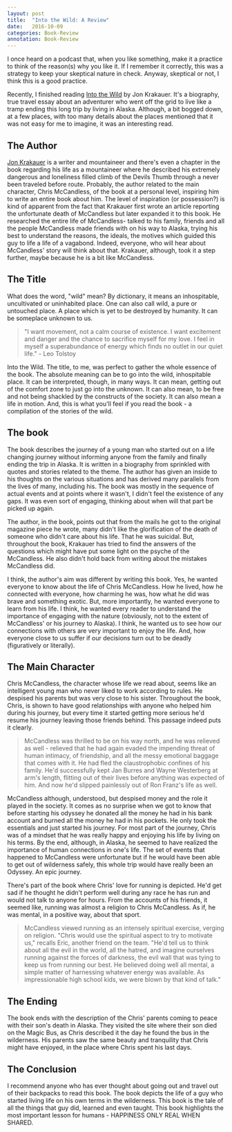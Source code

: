 ```yaml
---
layout: post
title:  "Into the Wild: A Review"
date:   2016-10-09
categories: Book-Review
annotation: Book-Review
---
```


I once heard on a podcast that, when you like something, make it a practice to think of the reason(s) why you like it. If I remember it correctly, this was a strategy to keep your skeptical nature in check. Anyway, skeptical or not, I think this is a good practice.

Recently, I finished reading [Into the Wild](https://en.wikipedia.org/wiki/Into_the_Wild_(book)) by Jon Krakauer. It's a biography, true travel essay about an adventurer who went off the grid to live like a tramp ending this long trip by living in Alaska. Although, a bit bogged down, at a few places, with too many details about the places mentioned that it was not easy for me to imagine, it was an interesting read. 

## The Author

[Jon Krakauer](https://en.wikipedia.org/wiki/Jon_Krakauer) is a writer and mountaineer and there's even a chapter in the book regarding his life as a mountaineer where he described his extremely dangerous and loneliness filled climb of the Devils Thumb through a never been traveled before route. Probably, the author related to the main character, Chris McCandless, of the book at a personal level, inspiring him to write an entire book about him. The level of inspiration (or possession?) is kind of apparent from the fact that Krakauer first wrote an article reporting the unfortunate death of McCandless but later expanded it to this book. He researched the entire life of McCandless- talked to his family, friends and all the people McCandless made friends with on his way to Alaska, trying his best to understand the reasons, the ideals, the motives which guided this guy to life a life of a vagabond. Indeed, everyone, who will hear about McCandless' story will think about that. Krakauer, although, took it a step further, maybe because he is a bit like McCandless.

## The Title

What does the word, "wild" mean? By dictionary, it means an inhospitable, uncultivated or uninhabited place. One can also call wild, a pure or untouched place. A place which is yet to be destroyed by humanity. It can be someplace unknown to us. 

>"I want movement, not a calm course of existence. I want excitement and danger and the chance to sacrifice myself for my love. I feel in myself a superabundance of energy which finds no outlet in our quiet life." - Leo Tolstoy

Into the Wild. The title, to me, was perfect to gather the whole essence of the book. The absolute meaning can be to go into the wild, inhospitable place. It can be interpreted, though, in many ways. It can mean, getting out of the comfort zone to just go into the unknown. It can also mean, to be free and not being shackled by the constructs of the society. It can also mean a life in motion. And, this is what you'll feel if you read the book - a compilation of the stories of the wild.

## The book

The book describes the journey of a young man who started out on a life changing journey without informing anyone from the family and finally ending the trip in Alaska. It is written in a biography from sprinkled with quotes and stories related to the theme. The author has given an inside to his thoughts on the various situations and has derived many parallels from the lives of many, including his. The book was mostly in the sequence of actual events and at points where it wasn't, I didn't feel the existence of any gaps. It was even sort of engaging, thinking about when will that part be picked up again.

The author, in the book, points out that from the mails he got to the original magazine piece he wrote, many didn't like the glorification of the death of someone who didn't care about his life. That he was suicidal. But, throughout the book, Krakauer has tried to find the answers of the questions which might have put some light on the psyche of the McCandless. He also didn't hold back from writing about the mistakes McCandless did.

I think, the author's aim was different by writing this book. Yes, he wanted everyone to know about the life of Chris McCandless. How he lived, how he connected with everyone, how charming he was, how what he did was brave and something exotic. But, more importantly, he wanted everyone to learn from his life. I think, he wanted every reader to understand the importance of engaging with the nature (obviously, not to the extent of McCandless' or his journey to Alaska). I think, he wanted us to see how our connections with others are very important to enjoy the life. And, how everyone close to us suffer if our decisions turn out to be deadly (figuratively or literally).

## The Main Character

Chris McCandless, the character whose life we read about, seems like an intelligent young man who never liked to work according to rules. He despised his parents but was very close to his sister. Throughout the book, Chris, is shown to have good relationships with anyone who helped him during his journey, but every time it started getting more serious he'd resume his journey leaving those friends behind. This passage indeed puts it clearly.

>McCandless was thrilled to be on his way north, and he was relieved as well - relieved that he had again evaded the impending threat of human intimacy, of friendship, and all the messy emotional baggage that comes with it. He had fled the claustrophobic confines of his family. He'd successfully kept Jan Burres and Wayne Westerberg at arm's length, flitting out of their lives before anything was expected of him. And now he'd slipped painlessly out of Ron Franz's life as well.

McCandless although, understood, but despised money and the role it played in the society. It comes as no surprise when we got to know that before starting his odyssey he donated all the money he had in his bank account and burned all the money he had in his pockets. He only took the essentials and just started his journey. For most part of the journey, Chris was of a mindset that he was really happy and enjoying his life by living on his terms. By the end, although, in Alaska, he seemed to have realized the importance of human connections in one's life. The set of events that happened to McCandless were unfortunate but if he would have been able to get out of wilderness safely, this whole trip would have really been an Odyssey. An epic journey.

There's part of the book where Chris' love for running is depicted. He'd get sad if he thought he didn't perform well during any race he has run and would not talk to anyone for hours. From the accounts of his friends, it seemed like, running was almost a religion to Chris McCandless. As if, he was mental, in a positive way, about that sport.

>McCandless viewed running as an intensely spiritual exercise, verging on religion. "Chris would use the spiritual aspect to try to motivate us," recalls Eric, another friend on the team. "He'd tell us to think about all the evil in the world, all the hatred, and imagine ourselves running against the forces of darkness, the evil wall that was tying to keep us from running our best. He believed doing well all mental, a simple matter of harnessing whatever energy was available. As impressionable high school kids, we were blown by that kind of talk."


## The Ending

The book ends with the description of the Chris' parents coming to peace with their son's death in Alaska. They visited the site where their son died on the Magic Bus, as Chris described it the day he found the bus in the wilderness. His parents saw the same beauty and tranquility that Chris might have enjoyed, in the place where Chris spent his last days. 


## The Conclusion

I recommend anyone who has ever thought about going out and travel out of their backpacks to read this book. The book depicts the life of a guy who started living life on his own terms in the wilderness. This book is the tale of all the things that guy did, learned and even taught. This book highlights the most important lesson for humans - HAPPINESS ONLY REAL WHEN SHARED.
